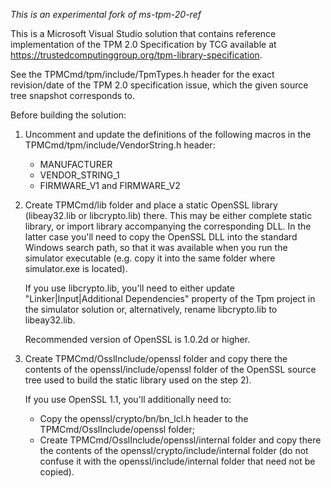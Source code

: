 *This is an experimental fork of ms-tpm-20-ref*

This is a Microsoft Visual Studio solution that contains reference implementation of the TPM 2.0 Specification by TCG available at https://trustedcomputinggroup.org/tpm-library-specification.

See the TPMCmd/tpm/include/TpmTypes.h header for the exact revision/date of the TPM 2.0 specification issue, which the given source tree snapshot corresponds to.

Before building the solution:

1) Uncomment and update the definitions of the following macros in the TPMCmd/tpm/include/VendorString.h header:
   - MANUFACTURER
   - VENDOR_STRING_1
   - FIRMWARE_V1 and FIRMWARE_V2
   
2) Create TPMCmd/lib folder and place a static OpenSSL library (libeay32.lib or libcrypto.lib) there. This may be either complete static library, or import library accompanying the corresponding DLL. In the latter case you'll need to copy the OpenSSL DLL into the standard Windows search path, so that it was available when you run the simulator executable (e.g. copy it into the same folder where simulator.exe is located).
   
   If you use libcrypto.lib, you'll need to either update "Linker|Input|Additional Dependencies" property of the Tpm project in the simulator solution or, alternatively, rename libcrypto.lib to libeay32.lib.
   
   Recommended version of OpenSSL is 1.0.2d or higher.

3) Create TPMCmd/OsslInclude/openssl folder and copy there the contents of the openssl/include/openssl folder of the OpenSSL source tree used to build the static library used on the step 2).

   If you use OpenSSL 1.1, you'll additionally need to:
   - Copy the openssl/crypto/bn/bn_lcl.h header to the TPMCmd/OsslInclude/openssl folder;
   - Create TPMCmd/OsslInclude/openssl/internal folder and copy there the contents of the openssl/crypto/include/internal folder (do not confuse it with the openssl/include/internal folder that need not be copied).
